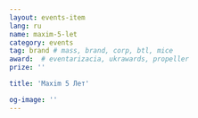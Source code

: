 ```yaml
---
layout: events-item
lang: ru
name: maxim-5-let
category: events
tag: brand # mass, brand, corp, btl, mice
award:  # eventarizacia, ukrawards, propeller
prize: ''

title: 'Maxim 5 Лет'

og-image: ''
---
```

